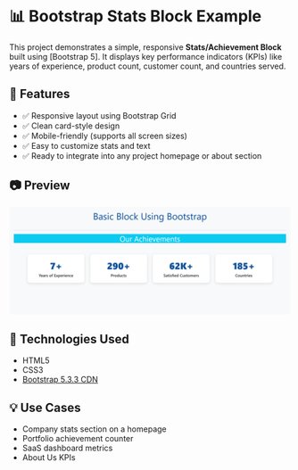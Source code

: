 # 📊 Bootstrap Stats Block Example

This project demonstrates a simple, responsive **Stats/Achievement Block** built using [Bootstrap 5]. It displays key performance indicators (KPIs) like years of experience, product count, customer count, and countries served.


## 🚀 Features

- ✅ Responsive layout using Bootstrap Grid
- ✅ Clean card-style design
- ✅ Mobile-friendly (supports all screen sizes)
- ✅ Easy to customize stats and text
- ✅ Ready to integrate into any project homepage or about section

## 📷 Preview

![Preview Image](preview.png) 

## 🔧 Technologies Used

- HTML5
- CSS3
- [Bootstrap 5.3.3 CDN](https://cdn.jsdelivr.net/npm/bootstrap@5.3.3/dist/css/bootstrap.min.css)

## 💡 Use Cases

- Company stats section on a homepage
- Portfolio achievement counter
- SaaS dashboard metrics
- About Us KPIs
